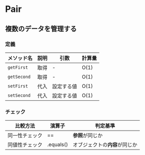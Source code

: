 # Pair
## 複数のデータを管理する
### 定義
|メソッド名|説明|引数|計算量|
|---|---|---|---|
|`getFirst`|取得|-|O(1)|
|`getSecond`|取得|-|O(1)|
|`setFirst`|代入|設定する値|O(1)|
|`setSecond`|代入|設定する値|O(1)|
### チェック
|比較方法|演算子|判定基準|
|---|---|---|
|同一性チェック|==|**参照**が同じか|
|同値性チェック|.equals()|オブジェクトの**内容**が同じか|

